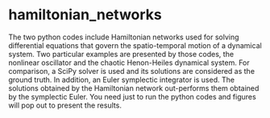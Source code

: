 # hamiltonian_networks
The two python codes include Hamiltonian networks used for solving differential equations that govern the spatio-temporal motion of a dynamical system. Two particular examples are presented by those codes, the nonlinear oscillator and the chaotic Henon-Heiles dynamical system. For comparison, a SciPy solver is used and its solutions are considered as the ground truth.
In addition, an Euler symplectic integrator is used. 
The solutions obtained by the Hamiltonian network out-performs them obtained by the symplectic Euler. 
You need just to run the python codes and figures will pop out to present the results.
